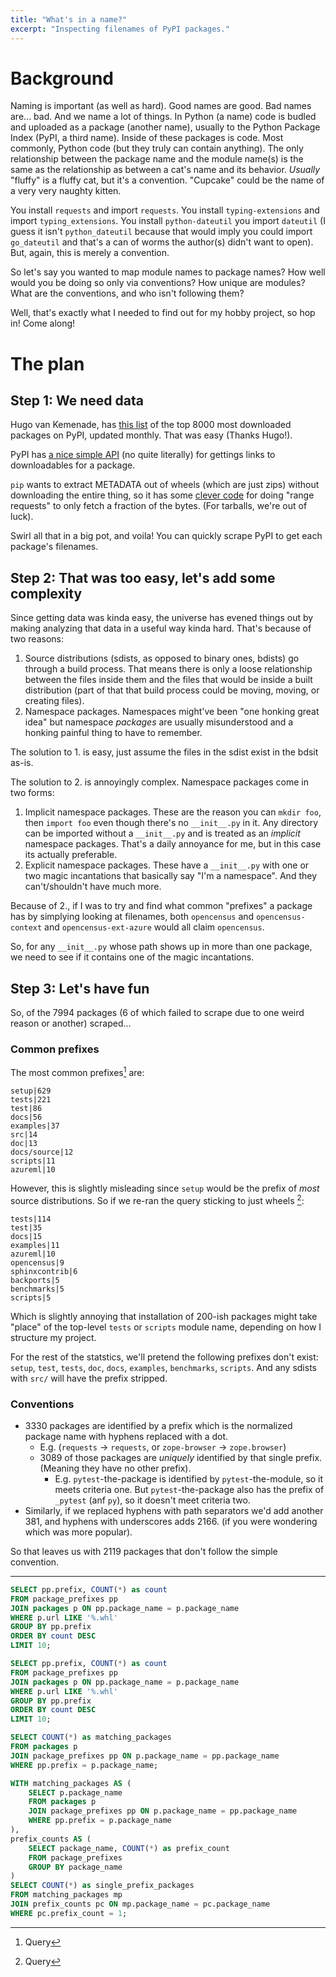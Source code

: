 ```yaml
---
title: "What's in a name?"
excerpt: "Inspecting filenames of PyPI packages."
---
```


# Background

Naming is important (as well as hard). Good names are good. Bad names are... bad.
And we name a lot of things. In Python (a name) code is budled and uploaded as a package 
(another name), usually to the Python Package Index (PyPI, a third name). Inside of these
packages is code. Most commonly, Python code (but they truly can contain anything).
The only relationship between the package name and the module name(s) is the same as the 
relationship as between a cat's name and its behavior. _Usually_ "fluffy" is a fluffy cat,
but it's a convention. "Cupcake" could be the name of a very very naughty kitten.

You install `requests` and import `requests`. You install `typing-extensions` and import
`typing_extensions`. You install `python-dateutil` you import `dateutil` (I guess it isn't
`python_dateutil` because that would imply you could import `go_dateutil` and that's a can
of worms the author(s) didn't want to open). But, again, this is merely a convention.

So let's say you wanted to map module names to package names? How well would you be doing
so only via conventions? How unique are modules? What are the conventions, and who isn't following them?

Well, that's exactly what I needed to find out for my hobby project, so hop in! Come along!

# The plan

## Step 1: We need data

Hugo van Kemenade, has [this list](https://hugovk.github.io/top-pypi-packages/) 
of the top 8000 most downloaded packages on PyPI, updated monthly. That was easy (Thanks Hugo!).

PyPI has [a nice simple API](https://wiki.python.org/moin/PyPISimple) (no quite literally) for
gettings links to downloadables for a package.

`pip` wants to extract METADATA out of wheels (which are just zips) without downloading the 
entire thing, so it has some [clever code](https://github.com/pypa/pip/blob/main/src/pip/_internal/network/lazy_wheel.py)
for doing "range requests" to only fetch a fraction of the bytes. (For tarballs, we're out of luck).

Swirl all that in a big pot, and voila! You can quickly scrape PyPI to get each package's filenames.

## Step 2: That was too easy, let's add some complexity

Since getting data was kinda easy, the universe has evened things out by making analyzing that data
in a useful way kinda hard. That's because of two reasons:

1. Source distributions (sdists, as opposed to binary ones, bdists) go through a build process. That means there is
   only a loose relationship between the files inside them and the files that would be inside a built
   distribution (part of that that build process could be moving, moving, or creating files).
2. Namespace packages. Namespaces might've been "one honking great idea" but namespace _packages_
   are usually misunderstood and a honking painful thing to have to remember.

The solution to 1. is easy, just assume the files in the sdist exist in the bdsit as-is.

The solution to 2. is annoyingly complex. Namespace packages come in two forms:

1. Implicit namespace packages. These are the reason you can `mkdir foo`, then `import foo` even though
   there's no `__init__.py` in it. Any directory can be imported without a `__init__.py` and is treated as
   an _implicit_ namespace packages. That's a daily annoyance for me, but in this case its actually preferable.
2. Explicit namespace packages. These have a `__init__.py` with one or two magic incantations that basically say
   "I'm a namespace". And they can't/shouldn't have much more.

Because of 2., if I was to try and find what common "prefixes" a package has by simplying looking at filenames,
both `opencensus` and `opencensus-context` and `opencensus-ext-azure` would all claim `opencensus`.

So, for any `__init__.py` whose path shows up in more than one package, we need to see if it contains one of the
magic incantations.

## Step 3: Let's have fun

So, of the 7994 packages (6 of which failed to scrape due to one weird reason or another) scraped...

### Common prefixes

The most common prefixes[^1] are:

```
setup|629
tests|221
test|86
docs|56
examples|37
src|14
doc|13
docs/source|12
scripts|11
azureml|10
```

However, this is slightly misleading since `setup` would be the prefix of _most_ source distributions.
So if we re-ran the query sticking to just wheels [^2]:

```
tests|114
test|35
docs|15
examples|11
azureml|10
opencensus|9
sphinxcontrib|6
backports|5
benchmarks|5
scripts|5
```

Which is slightly annoying that installation of 200-ish packages might take "place" of the top-level `tests` or `scripts` module name,
depending on how I structure my project.

For the rest of the statstics, we'll pretend the following prefixes don't exist: `setup`, `test`, `tests`, `doc`, `docs`, `examples`, `benchmarks`, `scripts`. And
any sdists with `src/` will have the prefix stripped.

### Conventions

- 3330 packages are identified by a prefix which is the normalized package name with hyphens replaced with a dot.
   - E.g. (`requests` -> `requests`, or `zope-browser` -> `zope.browser`)
   - 3089 of those packages are _uniquely_ identified by that single prefix. (Meaning they have no other prefix).
     - E.g. `pytest`-the-package is identified by `pytest`-the-module, so it meets criteria one. But `pytest`-the-package
       also has the prefix of `_pytest` (anf `py`), so it doesn't meet criteria two.
- Similarly, if we replaced hyphens with path separators we'd add another 381, and hyphens with underscores adds 2166.
  (if you were wondering which was more popular).

So that leaves us with 2119 packages that don't follow the simple convention.



---

[^1]: Query
   ```sql
   SELECT pp.prefix, COUNT(*) as count
   FROM package_prefixes pp
   JOIN packages p ON pp.package_name = p.package_name
   WHERE p.url LIKE '%.whl'
   GROUP BY pp.prefix
   ORDER BY count DESC
   LIMIT 10;
   ```

[^2]: Query
   ```sql
   SELECT pp.prefix, COUNT(*) as count
   FROM package_prefixes pp
   JOIN packages p ON pp.package_name = p.package_name
   WHERE p.url LIKE '%.whl'
   GROUP BY pp.prefix
   ORDER BY count DESC
   LIMIT 10;
   ```

[^3]: Query
   ```sql
   SELECT COUNT(*) as matching_packages
   FROM packages p
   JOIN package_prefixes pp ON p.package_name = pp.package_name
   WHERE pp.prefix = p.package_name;
   ```

[^4]: Query
   ```sql
   WITH matching_packages AS (
       SELECT p.package_name
       FROM packages p
       JOIN package_prefixes pp ON p.package_name = pp.package_name
       WHERE pp.prefix = p.package_name
   ),
   prefix_counts AS (
       SELECT package_name, COUNT(*) as prefix_count
       FROM package_prefixes
       GROUP BY package_name
   )
   SELECT COUNT(*) as single_prefix_packages
   FROM matching_packages mp
   JOIN prefix_counts pc ON mp.package_name = pc.package_name
   WHERE pc.prefix_count = 1;
   ```

